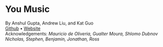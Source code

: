 # You Music
By Anshul Gupta, Andrew Liu, and Kat Guo
<br>
[Github](https://github.com/theAnshulGupta/youmusic) • [Website](https://anshulgupta.com/youmusic)
<br>
Acknowledgements: *Mauricio de Oliveria, Gualter Moura, Shlomo Dubnov Nicholas, Stephen, Benjamin, Jonathan, Ross*
